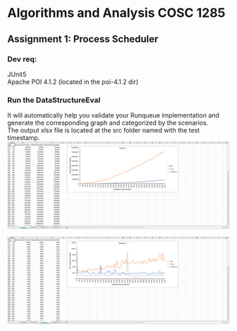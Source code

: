 # Algorithms and Analysis COSC 1285
## Assignment 1: Process Scheduler

### Dev req:
JUnit5  
Apache POI 4.1.2 (located in the poi-4.1.2 dir)  

### Run the DataStructureEval  
It will automatically help you validate your Runqueue implementation and generate the corresponding graph and categorized by the scenarios.    
The output xlsx file is located at the src folder named with the test timestamp.  
![](pic/Snipaste_2020-05-07_11-07-57.png)

![](pic/Snipaste_2020-05-07_11-08-15.png)
